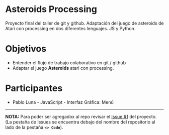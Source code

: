 # Asteroids Processing
Proyecto final del taller de git y github. Adaptación del juego de asteroids de Atari con processing en dos diferentes lenguajes. JS y Python. 

# Objetivos
* Entender el flujo de trabajo colaborativo en git / github 
* Adaptar el juego __Asteroids__ atari con processing.

# Participantes
* Pablo Luna - JavaScript - Interfaz Gráfica: Menú

--- 
**NOTA:** Para poder ser agregadox al repo revisar el [Issue #1](https://github.com/mora200217/asteroids_processing/issues/1) del proyecto. (La pestaña de Issues se encuentra debajo del nombre del repositorio al lado de la pestaña **`<> Code`**).